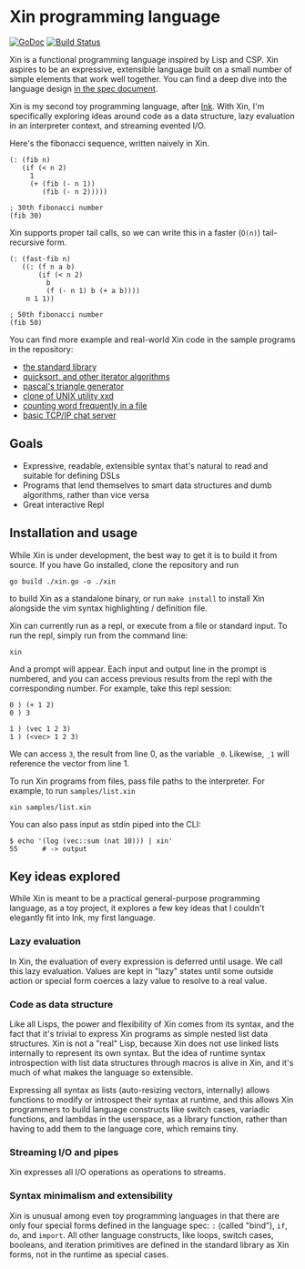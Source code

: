 # Xin programming language

[![GoDoc](https://godoc.org/github.com/thesephist/xin?status.svg)](https://godoc.org/github.com/thesephist/xin)
[![Build Status](https://travis-ci.com/thesephist/xin.svg?branch=master)](https://travis-ci.com/thesephist/xin)

Xin is a functional programming language inspired by Lisp and CSP. Xin aspires to be an expressive, extensible language built on a small number of simple elements that work well together. You can find a deep dive into the language design [in the spec document](SPEC.md).

Xin is my second toy programming language, after [Ink](https://github.com/thesephist/ink). With Xin, I'm specifically exploring ideas around code as a data structure, lazy evaluation in an interpreter context, and streaming evented I/O.

Here's the fibonacci sequence, written naively in Xin.

```
(: (fib n)
   (if (< n 2)
     1
     (+ (fib (- n 1))
        (fib (- n 2)))))

; 30th fibonacci number
(fib 30)
```

Xin supports proper tail calls, so we can write this in a faster (`O(n)`) tail-recursive form.

```
(: (fast-fib n)
   ((: (f n a b)
       (if (< n 2)
         b
         (f (- n 1) b (+ a b))))
    n 1 1))

; 50th fibonacci number
(fib 50)
```

You can find more example and real-world Xin code in the sample programs in the repository:

- [the standard library](lib/std.xin)
- [quicksort, and other iterator algorithms](lib/vec.xin)
- [pascal's triangle generator](samples/pascal-triangle.xin)
- [clone of UNIX utility xxd](samples/xxd.xin)
- [counting word frequently in a file](samples/freq.xin)
- [basic TCP/IP chat server](samples/chat.xin)

## Goals

- Expressive, readable, extensible syntax that's natural to read and suitable for defining DSLs
- Programs that lend themselves to smart data structures and dumb algorithms, rather than vice versa
- Great interactive Repl

## Installation and usage

While Xin is under development, the best way to get it is to build it from source. If you have Go installed, clone the repository and run

```
go build ./xin.go -o ./xin
```

to build Xin as a standalone binary, or run `make install` to install Xin alongside the vim syntax highlighting / definition file.

Xin can currently run as a repl, or execute from a file or standard input. To run the repl, simply run from the command line:

```
xin
```

And a prompt will appear. Each input and output line in the prompt is numbered, and you can access previous results from the repl with the corresponding number. For example, take this repl session:

```
0 ) (+ 1 2)
0 ) 3

1 ) (vec 1 2 3)
1 ) (<vec> 1 2 3)
```

We can access `3`, the result from line 0, as the variable `_0`. Likewise, `_1` will reference the vector from line 1.

To run Xin programs from files, pass file paths to the interpreter. For example, to run `samples/list.xin`

```
xin samples/list.xin
```

You can also pass input as stdin piped into the CLI:

```
$ echo '(log (vec::sum (nat 10))) | xin'
55      # -> output
```

## Key ideas explored

While Xin is meant to be a practical general-purpose programming language, as a toy project, it explores a few key ideas that I couldn't elegantly fit into Ink, my first language.

### Lazy evaluation

In Xin, the evaluation of every expression is deferred until usage. We call this lazy evaluation. Values are kept in "lazy" states until some outside action or special form coerces a lazy value to resolve to a real value.

### Code as data structure

Like all Lisps, the power and flexibility of Xin comes from its syntax, and the fact that it's trivial to express Xin programs as simple nested list data structures. Xin is not a "real" Lisp, because Xin does not use linked lists internally to represent its own syntax. But the idea of runtime syntax introspection with list data structures through macros is alive in Xin, and it's much of what makes the language so extensible.

Expressing all syntax as lists (auto-resizing vectors, internally) allows functions to modify or introspect their syntax at runtime, and this allows Xin programmers to build language constructs like switch cases, variadic functions, and lambdas in the userspace, as a library function, rather than having to add them to the language core, which remains tiny.

### Streaming I/O and pipes

Xin expresses all I/O operations as operations to streams.

### Syntax minimalism and extensibility

Xin is unusual among even toy programming languages in that there are only four special forms defined in the language spec: `:` (called "bind"), `if`, `do`, and `import`. All other language constructs, like loops, switch cases, booleans, and iteration primitives are defined in the standard library as Xin forms, not in the runtime as special cases.
